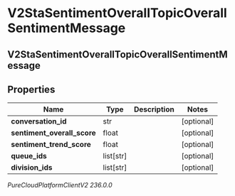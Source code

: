 # V2StaSentimentOverallTopicOverallSentimentMessage

## V2StaSentimentOverallTopicOverallSentimentMessage

## Properties

|Name | Type | Description | Notes|
|------------ | ------------- | ------------- | -------------|
| **conversation_id** | str |  | [optional] |
| **sentiment_overall_score** | float |  | [optional] |
| **sentiment_trend_score** | float |  | [optional] |
| **queue_ids** | list[str] |  | [optional] |
| **division_ids** | list[str] |  | [optional] |



_PureCloudPlatformClientV2 236.0.0_
